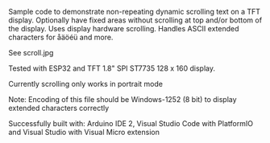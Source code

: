 
Sample code to demonstrate non-repeating dynamic scrolling text on a TFT display.
Optionally have fixed areas without scrolling at top and/or bottom of the display.
Uses display hardware scrolling.
Handles ASCII extended characters for åäöéü and more.

See scroll.jpg

Tested with ESP32 and TFT 1.8" SPI ST7735 128 x 160 display.

Currently scrolling only works in portrait mode

Note: Encoding of this file should be Windows-1252 (8 bit) to display extended characters correctly

Successfully built with:
Arduino IDE 2, Visual Studio Code with PlatformIO and Visual Studio with Visual Micro extension

